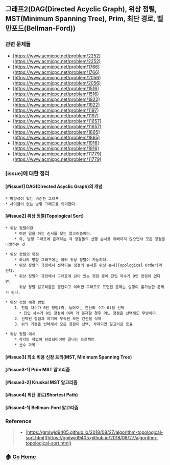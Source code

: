 ## 그래프2(DAG(Directed Acyclic Graph), 위상 정렬, MST(Minimum Spanning Tree), Prim, 최단 경로, 벨만포드(Bellman-Ford))
 
### 관련 문제들
* [https://www.acmicpc.net/problem/2252](https://www.acmicpc.net/problem/2252)
* [https://www.acmicpc.net/problem/1766](https://www.acmicpc.net/problem/1766)
* [https://www.acmicpc.net/problem/2056](https://www.acmicpc.net/problem/2056)
* [https://www.acmicpc.net/problem/1516](https://www.acmicpc.net/problem/1516)
* [https://www.acmicpc.net/problem/1922](https://www.acmicpc.net/problem/1922)
* [https://www.acmicpc.net/problem/1197](https://www.acmicpc.net/problem/1197)
* [https://www.acmicpc.net/problem/11657](https://www.acmicpc.net/problem/11657)
* [https://www.acmicpc.net/problem/1865](https://www.acmicpc.net/problem/1865)
* [https://www.acmicpc.net/problem/1916](https://www.acmicpc.net/problem/1916)
* [https://www.acmicpc.net/problem/11779](https://www.acmicpc.net/problem/11779)


### [issue]에 대한 정리  
#### [#issue1] DAG(Directed Acyclic Graph)의 개념
    * 방향성이 있는 비순환 그래프
    * 사이클이 없는 방향 그래프를 의미한다.

#### [#issue2] 위상 정렬(Topological Sort)
    * 위상 정렬이란
        * 어떤 일을 하는 순서를 찾는 알고리즘이다.
        * 즉, 방향 그래프에 존재하는 각 정점들의 선행 순서를 위배하지 않으면서 모든 정점을 나열하는 것
        
    * 위상 정렬의 특징
        * 하나의 방향 그래프에는 여러 위상 정렬이 가능하다.
        * 위상 정렬의 과정에서 선택되는 정점의 순서를 위상 순서(Topological Order)라 한다.
        * 위상 정렬의 과정에서 그래프에 남아 있는 정점 중에 진입 차수가 0인 정점이 없다면, 
          위상 정렬 알고리즘은 중단되고 이러한 그래프로 표현된 문제는 실행이 불가능한 문제가 된다.
      
    * 위상 정렬 해결 방법
        1. 진입 차수가 0인 정점(즉, 들어오는 간선의 수가 0)을 선택
          * 진입 차수가 0인 정점이 여러 개 존재할 경우 어느 정점을 선택해도 무방하다.
        2. 선택된 정점과 여기에 부속된 모든 간선을 삭제
        3. 위의 과정을 반복해서 모든 정점이 선택, 삭제되면 알고리즘 종료
        
    * 위상 정렬 예시
        * 각각의 작업이 완료되어야만 끝나는 프로젝트
        * 선수 과목
    
 
#### [#issue3] 최소 비용 신장 트리(MST, Minimum Spanning Tree)


#### [#issue3-1] Prim MST 알고리즘


#### [#issue3-2] Kruskal MST 알고리즘


#### [#issue4] 최단 경로(Shortest Path)


#### [#issue4-1] Bellman-Ford 알고리즘




### Reference
> - [https://gmlwjd9405.github.io/2018/08/27/algorithm-topological-sort.html](https://gmlwjd9405.github.io/2018/08/27/algorithm-topological-sort.html)

### :house: [Go Home](https://github.com/Do-Hee/algorithm-study) 

